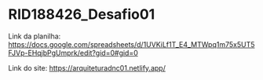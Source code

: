 # RID188426_Desafio01

Link da planilha: https://docs.google.com/spreadsheets/d/1UVKiLf1T_E4_MTWpq1m75x5UT5FJVp-EHqjbPgUmprk/edit?gid=0#gid=0

Link do site: https://arquiteturadnc01.netlify.app/
